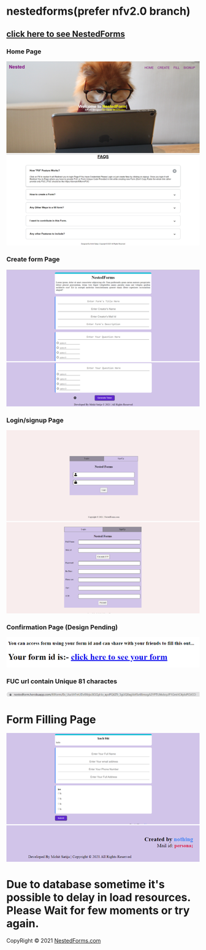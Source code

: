 # nestedforms(prefer nfv2.0 branch)

<h2><a href="https://nestedform.herokuapp.com/">click here to see NestedForms</a></h2>

<h3>Home Page</h3>
<img src="rdf/mohit.png">

<img src="rdf/mohit2.png">

<h3>Create form Page</h3>
<img src="rdf/mohit3.png">

<img src="rdf/mohit4.png">

<h3>Login/signup Page</h3>
<img src="rdf/mohit5.png">

<img src="rdf/mohit6.png">

<h3>Confirmation Page (Design Pending)</h3>
<img src="rdf/mohit7.png">

<h3>FUC url contain Unique 81 charactes</h3>
<img src="rdf/mohit8.png">


<h1>Form Filling Page</h1>
<img src="rdf/mohit9.png">

<img src="rdf/mohit10.png">

<h1>Due to database sometime it's possible to delay in load resources. Please Wait for few moments or try again.</h1>

CopyRight &copy; 2021 <a href="https://nestedform.herokuapp.com/">NestedForms.com</a>
